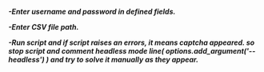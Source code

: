 ***-Enter username and password in defined fields.***

***-Enter CSV file path.***

***-Run script and if script raises an errors, it means captcha appeared. so stop script and comment headless mode line( options.add_argument('--headless') ) and try to solve it manually as they appear.***
